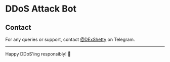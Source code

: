 # DDoS Attack Bot



## Contact

For any queries or support, contact [@DExShetty](https://t.me/dexshetty) on Telegram. 

---

Happy DDoS'ing responsibly! 🚀
